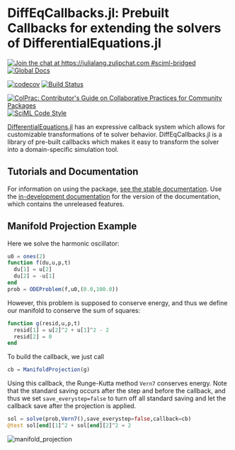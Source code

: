 # DiffEqCallbacks.jl: Prebuilt Callbacks for extending the solvers of DifferentialEquations.jl

[![Join the chat at https://julialang.zulipchat.com #sciml-bridged](https://img.shields.io/static/v1?label=Zulip&message=chat&color=9558b2&labelColor=389826)](https://julialang.zulipchat.com/#narrow/stream/279055-sciml-bridged)
[![Global Docs](https://img.shields.io/badge/docs-SciML-blue.svg)](https://docs.sciml.ai/DiffEqCallbacks/stable/)

[![codecov](https://codecov.io/gh/SciML/DiffEqCallbacks.jl/branch/master/graph/badge.svg)](https://codecov.io/gh/SciML/DiffEqCallbacks.jl)
[![Build Status](https://github.com/SciML/DiffEqCallbacks.jl/workflows/CI/badge.svg)](https://github.com/SciML/DiffEqCallbacks.jl/actions?query=workflow%3ACI)

[![ColPrac: Contributor's Guide on Collaborative Practices for Community Packages](https://img.shields.io/badge/ColPrac-Contributor's%20Guide-blueviolet)](https://github.com/SciML/ColPrac)
[![SciML Code Style](https://img.shields.io/static/v1?label=code%20style&message=SciML&color=9558b2&labelColor=389826)](https://github.com/SciML/SciMLStyle)

[DifferentialEquations.jl](https://docs.sciml.ai/DiffEqDocs/stable/) has an expressive callback system
which allows for customizable transformations of te solver behavior. DiffEqCallbacks.jl
is a library of pre-built callbacks which makes it easy to transform the solver into a
domain-specific simulation tool.

## Tutorials and Documentation

For information on using the package,
[see the stable documentation](https://docs.sciml.ai/DiffEqCallbacks/stable/). Use the
[in-development documentation](https://docs.sciml.ai/DiffEqCallbacks/dev/) for the version of
the documentation, which contains the unreleased features.

## Manifold Projection Example

Here we solve the harmonic oscillator:

```julia
u0 = ones(2)
function f(du,u,p,t)
  du[1] = u[2]
  du[2] = -u[1]
end
prob = ODEProblem(f,u0,(0.0,100.0))
```

However, this problem is supposed to conserve energy, and thus we define our manifold
to conserve the sum of squares:

```julia
function g(resid,u,p,t)
  resid[1] = u[2]^2 + u[1]^2 - 2
  resid[2] = 0
end
```

To build the callback, we just call

```julia
cb = ManifoldProjection(g)
```

Using this callback, the Runge-Kutta method `Vern7` conserves energy. Note that the
standard saving occurs after the step and before the callback, and thus we set
`save_everystep=false` to turn off all standard saving and let the callback
save after the projection is applied.

```julia
sol = solve(prob,Vern7(),save_everystep=false,callback=cb)
@test sol[end][1]^2 + sol[end][2]^2 ≈ 2
```

![manifold_projection](https://user-images.githubusercontent.com/1814174/184501895-38f081b6-3d7a-434c-adca-63b6b36a315c.png)
